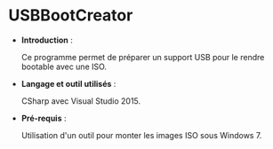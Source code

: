 # USBBootCreator

* **Introduction** :

    Ce programme permet de préparer un support USB pour le rendre bootable avec une ISO.

* **Langage et outil utilisés** :
    
    CSharp avec Visual Studio 2015.

* **Pré-requis** :

    Utilisation d'un outil pour monter les images ISO sous Windows 7.